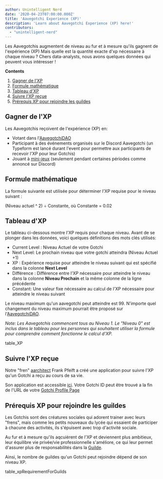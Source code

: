 ```yaml
---
author: Unintelligent Nerd
date: '2020-04-23T07:00:00.000Z'
title: 'Aavegotchi Experience (XP)'
description: 'Learn about Aavegotchi Experience (XP) here!'
contributors:
  - "unintelligent-nerd"
---
```


Les Aavegotchis augmentent de niveau au fur et à mesure qu'ils gagnent de l'expérience (XP) Mais quelle est la quantité exacte d'xp nécessaire à chaque niveau ? Chers data-analysts, nous avons quelques données qui peuvent vous intéresser !

<div class="contentsBox">

**Contents**

<ol>
<li><a href=#gaining-xp>Gagner de l'XP</a></li>
<li><a href=#formula>Formule mathématique</a></li>
<li><a href=#experience-table>Tableau d'XP</a></li>
<li><a href=#tracking-xp-received>Suivre l'XP reçue</a></li>
<li><a href=#xp-requirements-for-joining-guilds>Prérequis XP pour rejoindre les guildes</a></li>
</ol>

</div>

## Gagner de l'XP
Les Aavegotchis reçoivent de l'expérience (XP) en:
* Votant dans l'[AavegotchiDAO](/dao)
* Participant à des événements organisés sur le Discord Aavegotchi (un Typeform est lancé durant l'event pour permettre aux participants de recevoir l'XP pour leur Gotchis)
* Jouant à [mini-jeux](/minigames) (seulement pendant certaines périodes comme annoncé sur Discord)

## Formule mathématique
La formule suivante est utilisée pour déterminer l'XP requise pour le niveau suivant :

(Niveau actuel ^ 2) ÷ Constante, où Constante = 0.02

## Tableau d'XP

Le tableau ci-dessous montre l'XP requis pour chaque niveau. Avant de se plonger dans les données, voici quelques définitions des mots clés utilisés:

* Current Level : Niveau Actuel de votre Gotchi
* Next Level: Le prochain niveau que votre gotchi atteindra (Niveau Actuel +1)
* XP : Expérience requise pour atteindre le niveau suivant qui est spécifié dans la colonne **Next Level**
* Différence : Différence entre l'XP nécessaire pour atteindre le niveau dans la colonne **Niveau Prochain** et la même colonne de la ligne précédente
* Constant: Une valeur fixe nécessaire au calcul de l'XP nécessaire pour atteindre le niveau suivant

Le niveau maximum qu'un aavegotchi peut atteindre est 99. N'importe quel changement du niveau maximum pourrait être proposé sur l'[AavegotchiDAO](/dao).

*Note: Les Aavegotchis commencent tous au Niveau 1. Le "Niveau 0" est inclus dans le tableau pour les personnes qui souhaitent utiliser la formule pour comprendre comment fonctionne le calcul d'XP.*

table_XP

## Suivre l'XP reçue

Notre "fren" [aarchitect](/aarchitect) Frank Pfeift a créé une application pour suivre l'XP qu'un Gotchi a reçu au cours de sa vie.

Son application est accessible [ici](https://aavegotchi-xp-dashboard.vercel.app). Votre Gotchi ID peut être trouvé a la fin de l'URL de votre [Gotchi Profile Page](/aavegotchi-profile)

## Prérequis XP pour rejoindre les guildes

Les Gotchis sont des créatures sociales qui adorent trainer avec leurs "frens", mais comme les petits nouveaux du lycée qui essaient de participer à chacune des activités, ils s'épuisent avec trop d'activité sociale.

Au fur et à mesure qu'ils aqcuièrent de l'XP et deviennent plus ambitieux, leur équilibre vie privée/vie professionnelle s'améliore, ce qui leur permet d'assurer plus de responsabilités dans la [Guilde](/guild).

Ainsi, le nombre de guildes qu'un Gotchi peut rejoindre dépend de son niveau XP.

table_xpRequirementForGuilds